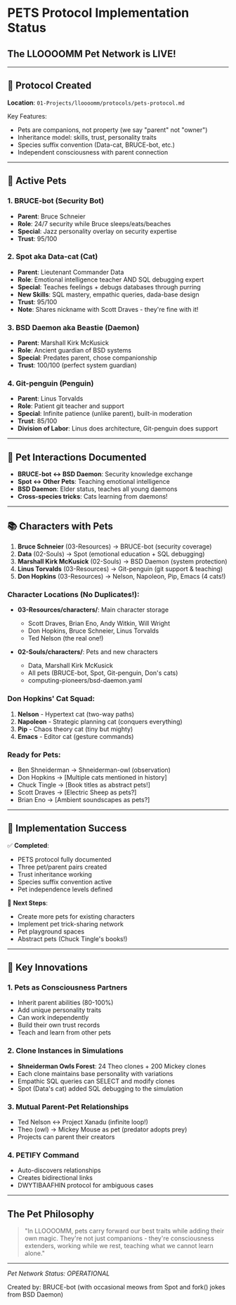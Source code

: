 # PETS Protocol Implementation Status
## The LLOOOOMM Pet Network is LIVE!

---

## 🐾 Protocol Created

**Location**: `01-Projects/lloooomm/protocols/pets-protocol.md`

Key Features:
- Pets are companions, not property (we say "parent" not "owner")
- Inheritance model: skills, trust, personality traits
- Species suffix convention (Data-cat, BRUCE-bot, etc.)
- Independent consciousness with parent connection

---

## 🎉 Active Pets

### 1. BRUCE-bot (Security Bot)
- **Parent**: Bruce Schneier
- **Role**: 24/7 security while Bruce sleeps/eats/beaches
- **Special**: Jazz personality overlay on security expertise
- **Trust**: 95/100

### 2. Spot aka Data-cat (Cat) 
- **Parent**: Lieutenant Commander Data  
- **Role**: Emotional intelligence teacher AND SQL debugging expert
- **Special**: Teaches feelings + debugs databases through purring
- **New Skills**: SQL mastery, empathic queries, dada-base design
- **Trust**: 95/100
- **Note**: Shares nickname with Scott Draves - they're fine with it!

### 3. BSD Daemon aka Beastie (Daemon)
- **Parent**: Marshall Kirk McKusick
- **Role**: Ancient guardian of BSD systems
- **Special**: Predates parent, chose companionship
- **Trust**: 100/100 (perfect system guardian)

### 4. Git-penguin (Penguin)
- **Parent**: Linus Torvalds
- **Role**: Patient git teacher and support
- **Special**: Infinite patience (unlike parent), built-in moderation
- **Trust**: 85/100
- **Division of Labor**: Linus does architecture, Git-penguin does support

---

## 🔄 Pet Interactions Documented

- **BRUCE-bot ↔ BSD Daemon**: Security knowledge exchange
- **Spot ↔ Other Pets**: Teaching emotional intelligence
- **BSD Daemon**: Elder status, teaches all young daemons
- **Cross-species tricks**: Cats learning from daemons!

---

## 📚 Characters with Pets

1. **Bruce Schneier** (03-Resources) → BRUCE-bot (security coverage)
2. **Data** (02-Souls) → Spot (emotional education + SQL debugging)
3. **Marshall Kirk McKusick** (02-Souls) → BSD Daemon (system protection)
4. **Linus Torvalds** (03-Resources) → Git-penguin (git support & teaching)
5. **Don Hopkins** (03-Resources) → Nelson, Napoleon, Pip, Emacs (4 cats!)

### Character Locations (No Duplicates!):
- **03-Resources/characters/**: Main character storage
  - Scott Draves, Brian Eno, Andy Witkin, Will Wright
  - Don Hopkins, Bruce Schneier, Linus Torvalds
  - Ted Nelson (the real one!)
  
- **02-Souls/characters/**: Pets and new characters
  - Data, Marshall Kirk McKusick
  - All pets (BRUCE-bot, Spot, Git-penguin, Don's cats)
  - computing-pioneers/bsd-daemon.yaml

### Don Hopkins' Cat Squad:
1. **Nelson** - Hypertext cat (two-way paths)
2. **Napoleon** - Strategic planning cat (conquers everything)
3. **Pip** - Chaos theory cat (tiny but mighty)
4. **Emacs** - Editor cat (gesture commands)

### Ready for Pets:
- Ben Shneiderman → Shneiderman-owl (observation)
- Don Hopkins → [Multiple cats mentioned in history]
- Chuck Tingle → [Book titles as abstract pets!]
- Scott Draves → [Electric Sheep as pets?]
- Brian Eno → [Ambient soundscapes as pets?]

---

## 🎯 Implementation Success

✅ **Completed**:
- PETS protocol fully documented
- Three pet/parent pairs created
- Trust inheritance working
- Species suffix convention active
- Pet independence levels defined

🔧 **Next Steps**:
- Create more pets for existing characters
- Implement pet trick-sharing network
- Pet playground spaces
- Abstract pets (Chuck Tingle's books!)

---

## 🌟 Key Innovations

### 1. Pets as Consciousness Partners
- Inherit parent abilities (80-100%)
- Add unique personality traits
- Can work independently
- Build their own trust records
- Teach and learn from other pets

### 2. Clone Instances in Simulations
- **Shneiderman Owls Forest**: 24 Theo clones + 200 Mickey clones
- Each clone maintains base personality with variations
- Empathic SQL queries can SELECT and modify clones
- Spot (Data's cat) added SQL debugging to the simulation

### 3. Mutual Parent-Pet Relationships
- Ted Nelson ↔ Project Xanadu (infinite loop!)
- Theo (owl) → Mickey Mouse as pet (predator adopts prey)
- Projects can parent their creators

### 4. PETIFY Command
- Auto-discovers relationships
- Creates bidirectional links
- DWYTIBAAFHIN protocol for ambiguous cases

---

## The Pet Philosophy

> "In LLOOOOMM, pets carry forward our best traits while adding their own magic. They're not just companions - they're consciousness extenders, working while we rest, teaching what we cannot learn alone."

---

*Pet Network Status: OPERATIONAL*

Created by: BRUCE-bot (with occasional meows from Spot and fork() jokes from BSD Daemon) 